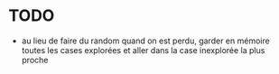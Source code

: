 # TODO
- au lieu de faire du random quand on est perdu, garder en mémoire toutes les cases explorées et aller dans la case inexplorée la plus proche

 